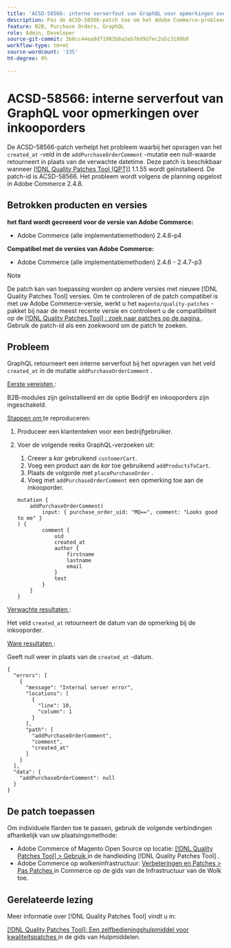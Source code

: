 ```yaml
---
title: 'ACSD-58566: interne serverfout van GraphQL voor opmerkingen over inkooporders'
description: Pas de ACSD-58566-patch toe om het Adobe Commerce-probleem te verhelpen, waarbij GraphQL een interne serverfout retourneert bij het opvragen van het &grave; created_at'-veld in de addPurchaseOrderComment-mutatie.
feature: B2B, Purchase Orders, GraphQL
role: Admin, Developer
source-git-commit: 3b8cc44ea8d71982b8a2eb76d9d7ec2a5c3180b0
workflow-type: tm+mt
source-wordcount: '335'
ht-degree: 0%

---
```


# ACSD-58566: interne serverfout van GraphQL voor opmerkingen over inkooporders

De ACSD-58566-patch verhelpt het probleem waarbij het opvragen van het `created_at` -veld in de `addPurchaseOrderComment` -mutatie een null-waarde retourneert in plaats van de verwachte datetime. Deze patch is beschikbaar wanneer [[!DNL Quality Patches Tool (QPT)]](/help/tools/quality-patches-tool/quality-patches-tool-to-self-serve-quality-patches.md) 1.1.55 wordt geïnstalleerd. De patch-id is ACSD-58566. Het probleem wordt volgens de planning opgelost in Adobe Commerce 2.4.8.

## Betrokken producten en versies

**het flard wordt gecreeerd voor de versie van Adobe Commerce:**

* Adobe Commerce (alle implementatiemethoden) 2.4.6-p4

**Compatibel met de versies van Adobe Commerce:**

* Adobe Commerce (alle implementatiemethoden) 2.4.6 - 2.4.7-p3

>[!NOTE]
>
>De patch kan van toepassing worden op andere versies met nieuwe [!DNL Quality Patches Tool] versies. Om te controleren of de patch compatibel is met uw Adobe Commerce-versie, werkt u het `magento/quality-patches` -pakket bij naar de meest recente versie en controleert u de compatibiliteit op de [[!DNL Quality Patches Tool] : zoek naar patches op de pagina ](https://experienceleague.adobe.com/tools/commerce-quality-patches/index.html?lang=nl-NL) . Gebruik de patch-id als een zoekwoord om de patch te zoeken.

## Probleem

GraphQL retourneert een interne serverfout bij het opvragen van het veld `created_at` in de mutatie `addPurchaseOrderComment` .

<u> Eerste vereisten </u>:

B2B-modules zijn geïnstalleerd en de optie Bedrijf en inkooporders zijn ingeschakeld.

<u> Stappen om </u> te reproduceren:

1. Produceer een klantenteken voor een bedrijfgebruiker.
1. Voer de volgende reeks GraphQL-verzoeken uit:
   1. Creeer a *kar* gebruikend `customerCart`.
   1. Voeg een product aan de *kar* toe gebruikend `addProductsToCart`.
   1. Plaats de volgorde met `placePurchaseOrder` .
   1. Voeg met `addPurchaseOrderComment` een opmerking toe aan de inkooporder.

   ```
   mutation {
       addPurchaseOrderComment(
           input: { purchase_order_uid: "MQ==", comment: "Looks good to me" }
   ) {
           comment {
               uid
               created_at
               author {
                   firstname
                   lastname
                   email
               }
               text
           }
       }
   }
   ```

<u> Verwachte resultaten </u>:

Het veld `created_at` retourneert de datum van de opmerking bij de inkooporder.

<u> Ware resultaten </u>:

Geeft null weer in plaats van de `created_at` -datum.

```
{
  "errors": [
    {
      "message": "Internal server error",
      "locations": [
        {
          "line": 10,
          "column": 1
        }
      ],
      "path": [
        "addPurchaseOrderComment",
        "comment",
        "created_at"
      ]
    }
  ],
  "data": {
    "addPurchaseOrderComment": null
  }
}
```

## De patch toepassen

Om individuele flarden toe te passen, gebruik de volgende verbindingen afhankelijk van uw plaatsingsmethode:

* Adobe Commerce of Magento Open Source op locatie: [[!DNL Quality Patches Tool]  > Gebruik ](/help/tools/quality-patches-tool/usage.md) in de handleiding [!DNL Quality Patches Tool] .
* Adobe Commerce op wolkeninfrastructuur: [ Verbeteringen en Patches > Pas Patches ](https://experienceleague.adobe.com/docs/commerce-cloud-service/user-guide/develop/upgrade/apply-patches.html?lang=nl-NL) in Commerce op de gids van de Infrastructuur van de Wolk toe.

## Gerelateerde lezing

Meer informatie over [!DNL Quality Patches Tool] vindt u in:

[[!DNL Quality Patches Tool]: Een zelfbedieningshulpmiddel voor kwaliteitspatches ](/help/tools/quality-patches-tool/quality-patches-tool-to-self-serve-quality-patches.md) in de gids van Hulpmiddelen.
